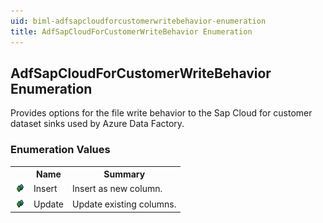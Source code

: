 ```yaml
---
uid: biml-adfsapcloudforcustomerwritebehavior-enumeration
title: AdfSapCloudForCustomerWriteBehavior Enumeration
---
```


## AdfSapCloudForCustomerWriteBehavior Enumeration

<div class="LanguageSummary"><div class ="SummaryItem">Provides options for the file write behavior to the Sap Cloud for customer dataset sinks used by Azure Data Factory.</div></div>
<div class="EnumValueGroup">

### Enumeration Values

<table id="EnumValue" class="MemberList"><tbody><tr><th class="MemberTypeIconColumnHeader">&nbsp;</th><th class="MemberNameColumnHeader">Name</th><th class="MemberSummaryColumnHeader">Summary</th></tr><tr class="cd0"><td align="center" class="MemberTypeIcon"><img src="enumValue.png"></img></td><td class="MemberName">Insert</td><td class="MemberSummary"><div class ="SummaryItem">Insert as new column.</div></td></tr><tr class="cd1"><td align="center" class="MemberTypeIcon"><img src="enumValue.png"></img></td><td class="MemberName">Update</td><td class="MemberSummary"><div class ="SummaryItem">Update existing columns.</div></td></tr></tbody></table>
</div>